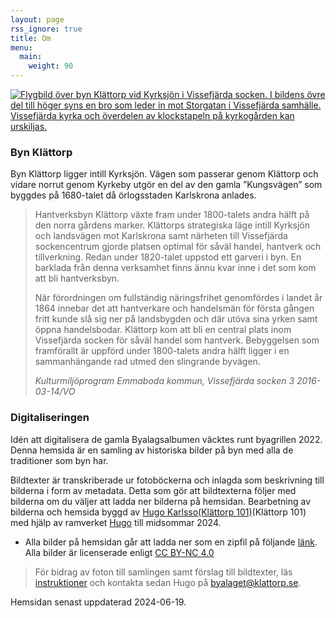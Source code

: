 ```yaml
---
layout: page
rss_ignore: true
title: Om
menu:
  main:
    weight: 90
---
```

[![Flygbild över byn Klättorp vid Kyrksjön i Vissefjärda socken. I bildens övre del till höger syns en bro som leder in mot Storgatan i Vissefjärda samhälle. Vissefjärda kyrka och överdelen av klockstapeln på kyrkogården kan urskiljas.](/Flygfoto_feature.jpg "Flygbild över byn Klättorp vid Kyrksjön i Vissefjärda socken. I bildens övre del till höger syns en bro som leder in mot Storgatan i Vissefjärda samhälle. Vissefjärda kyrka och överdelen av klockstapeln på kyrkogården kan urskiljas. 1935.")](/Flygfoto_feature.jpg)

### Byn Klättorp
Byn Klättorp ligger intill Kyrksjön. Vägen som passerar genom Klättorp och vidare norrut genom Kyrkeby utgör en del av den gamla ”Kungsvägen” som byggdes på 1680-talet då örlogsstaden Karlskrona anlades.

>Hantverksbyn Klättorp växte fram under 1800-talets andra hälft på den norra gårdens marker. Klättorps strategiska läge intill Kyrksjön och landsvägen mot Karlskrona samt närheten till Vissefjärda sockencentrum gjorde platsen optimal för såväl handel, hantverk och tillverkning. Redan under 1820-talet uppstod ett garveri i byn. En barklada från denna verksamhet finns ännu kvar inne i det som kom att bli hantverksbyn. 
>
>När förordningen om fullständig näringsfrihet genomfördes i landet år 1864 innebar det att hantverkare och handelsmän för första gången fritt kunde slå sig ner på landsbygden och där utöva sina yrken samt öppna handelsbodar. Klättorp kom att bli en central plats inom Vissefjärda socken för såväl handel som hantverk. Bebyggelsen som framförallt är uppförd under 1800-talets andra hälft ligger i en sammanhängande rad utmed den slingrande byvägen.
>
>*Kulturmiljöprogram Emmaboda kommun, Vissefjärda socken 3 2016-03-14/VO*

### Digitaliseringen
Idén att digitalisera de gamla Byalagsalbumen väcktes runt byagrillen 2022. Denna hemsida är en samling av historiska bilder på byn med alla de traditioner som byn har.

Bildtexter är transkriberade ur fotoböckerna och inlagda som beskrivning till bilderna i form av metadata. Detta som gör att bildtexterna följer med bilderna om du väljer att ladda ner bilderna på hemsidan. Bearbetning av bilderna och hemsida byggd av [Hugo Karlsso(Klättorp 101)](https://github.com/HuggeK)(Klättorp 101) med hjälp av ramverket [Hugo](https://gohugo.io) till midsommar 2024.

* Alla bilder på hemsidan går att ladda ner som en zipfil på följande [länk](https://klattorp.se/historia.zip). Alla bilder är licenserade enligt [CC BY-NC 4.0](https://creativecommons.org/licenses/by-nc/4.0/)

>För bidrag av foton till samlingen samt förslag till bildtexter, läs [instruktioner](https://github.com/HuggeK/klattorp.se/blob/main/CONTRIBUTING.md) och kontakta sedan Hugo på <byalaget@klattorp.se>.



Hemsidan senast uppdaterad 2024-06-19.